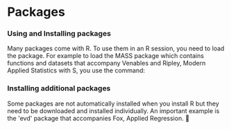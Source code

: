 Packages
===============
### Using and Installing packages
Many packages come with R. To use them in an R session, you need to load the package. For example to load the MASS package which contains functions and datasets that accompany Venables and Ripley, Modern Applied Statistics with S, you use the command:

### Installing additional packages
Some packages are not automatically installed when you install R but they need to be downloaded and installed individually. An important example is the 'evd' package that accompanies Fox, Applied Regression. 

